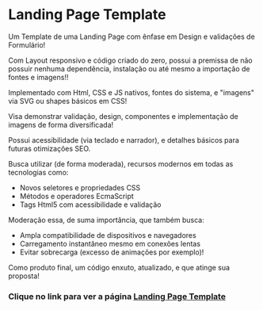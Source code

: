 # Landing Page Template

Um Template de uma Landing Page com ênfase em Design e validações de Formulário!

Com Layout responsivo e código criado do zero, possui a premissa de não possuir nenhuma
dependência, instalação ou até mesmo a importação de fontes e imagens!!

Implementado com Html, CSS e JS nativos, fontes do sistema, e "imagens" via SVG ou shapes 
básicos em CSS!

Visa demonstrar validação, design, componentes e implementação de imagens de forma diversificada!

Possui acessibilidade (via teclado e narrador), e detalhes básicos para futuras otimizações SEO.

Busca utilizar (de forma moderada), recursos modernos em todas as tecnologias como:

- Novos seletores e propriedades CSS
- Métodos e operadores EcmaScript
- Tags Html5 com acessibilidade e validação

Moderação essa, de suma importância, que também busca:

 - Ampla compatibilidade de dispositivos e navegadores
 - Carregamento instantâneo mesmo em conexões lentas
 - Evitar sobrecarga (excesso de animações por exemplo)!

Como produto final, um código enxuto, atualizado, e que atinge sua proposta!

### Clique no link para ver a página <a href="https://pauloosawa.github.io/LandingPageTemplate">Landing Page Template</a>
